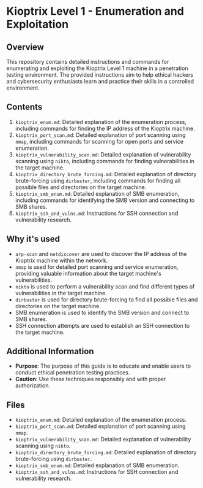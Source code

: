 # Kioptrix Level 1 - Enumeration and Exploitation

## Overview
This repository contains detailed instructions and commands for enumerating and exploiting the Kioptrix Level 1 machine in a penetration testing environment. The provided instructions aim to help ethical hackers and cybersecurity enthusiasts learn and practice their skills in a controlled environment.

## Contents
1. `kioptrix_enum.md`: Detailed explanation of the enumeration process, including commands for finding the IP address of the Kioptrix machine.
2. `kioptrix_port_scan.md`: Detailed explanation of port scanning using `nmap`, including commands for scanning for open ports and service enumeration.
3. `kioptrix_vulnerability_scan.md`: Detailed explanation of vulnerability scanning using `nikto`, including commands for finding vulnerabilities in the target machine.
4. `kioptrix_directory_brute_forcing.md`: Detailed explanation of directory brute-forcing using `dirbuster`, including commands for finding all possible files and directories on the target machine.
5. `kioptrix_smb_enum.md`: Detailed explanation of SMB enumeration, including commands for identifying the SMB version and connecting to SMB shares.
6. `kioptrix_ssh_and_vulns.md`: Instructions for SSH connection and vulnerability research.

## Why it's used
- `arp-scan` and `netdiscover` are used to discover the IP address of the Kioptrix machine within the network.
- `nmap` is used for detailed port scanning and service enumeration, providing valuable information about the target machine's vulnerabilities.
- `nikto` is used to perform a vulnerability scan and find different types of vulnerabilities in the target machine.
- `dirbuster` is used for directory brute-forcing to find all possible files and directories on the target machine.
- SMB enumeration is used to identify the SMB version and connect to SMB shares.
- SSH connection attempts are used to establish an SSH connection to the target machine.

## Additional Information
- **Purpose**: The purpose of this guide is to educate and enable users to conduct ethical penetration testing practices.
- **Caution**: Use these techniques responsibly and with proper authorization.

## Files
- `kioptrix_enum.md`: Detailed explanation of the enumeration process.
- `kioptrix_port_scan.md`: Detailed explanation of port scanning using `nmap`.
- `kioptrix_vulnerability_scan.md`: Detailed explanation of vulnerability scanning using `nikto`.
- `kioptrix_directory_brute_forcing.md`: Detailed explanation of directory brute-forcing using `dirbuster`.
- `kioptrix_smb_enum.md`: Detailed explanation of SMB enumeration.
- `kioptrix_ssh_and_vulns.md`: Instructions for SSH connection and vulnerability research.
